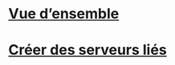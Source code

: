 # [Vue d’ensemble](linked-servers-database-engine.md)  
# [Créer des serveurs liés](create-linked-servers-sql-server-database-engine.md)  
